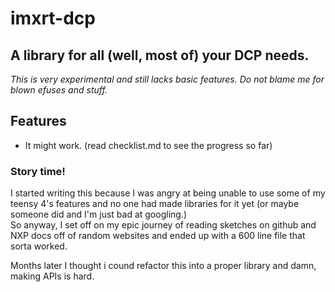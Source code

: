 # imxrt-dcp

## A library for all (well, most of) your DCP needs.

*This is very experimental and still lacks basic features. 
Do not blame me for blown efuses and stuff.*

## Features

- It might work. (read checklist.md to see the progress so far)

### Story time!

I started writing this because I was angry at being unable to use some of my teensy 4's features and no one had made libraries for it yet (or maybe someone did and I'm just bad at googling.)  
So anyway, I set off on my epic journey of reading sketches on github and NXP docs off of random websites and ended up with a 600 line file that sorta worked.

Months later I thought i cound refactor this into a proper library and damn, making APIs is hard.
